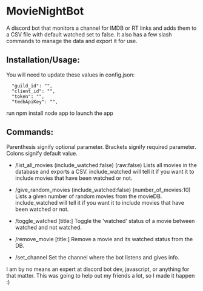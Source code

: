 # MovieNightBot

A discord bot that monitors a channel for IMDB or RT links and adds them to a CSV file with default watched set to false. It also has a few slash commands to manage the data and export it for use.


## Installation/Usage:

You will need to update these values in config.json:
```
  "guild_id": "",
  "client_id": "",
  "token": "",
  "tmdbApiKey": "",
```

run 
npm install
node app
to launch the app


## Commands:
Parenthesis signify optional parameter.
Brackets signify required parameter.
Colons signify default value.

* /list_all_movies (include_watched:false) (raw:false)
Lists all movies in the database and exports a CSV.  include_watched will tell it if you want it to include movies that have been watched or not. 

* /give_random_movies (include_watched:false) (number_of_movies:10)
Lists a given number of random movies from the movieDB. include_watched will tell it if you want it to include movies that have been watched or not. 

* /toggle_watched [title:]
Toggle the 'watched' status of a movie between watched and not watched.

* /remove_movie [title:]
Remove a movie and its watched status from the DB.

* /set_channel
Set the channel where the bot listens and gives info. 


I am by no means an expert at discord bot dev, javascript, or anything for that matter. This was going to help out my friends a lot, so I made it happen :)
